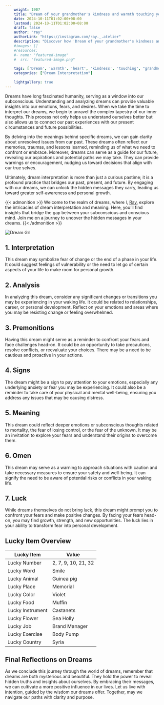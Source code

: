 ```yaml
---
    weight: 1907
    title: "Dream of your grandmother's kindness and warmth touching your heart."  # Assuming 'title' column exists
    date: 2024-10-11T01:02:00+08:00
    lastmod: 2024-10-11T01:02:00+08:00
    draft: false
    author: "ray"
    authorLink: "https://instagram.com/ray._.atelier"
    description: "Discover how 'Dream of your grandmother's kindness and warmth touching your heart.' can interpret your future and uncover its significant meanings in your life."
    #images: []
    #resources:
    #- name: "featured-image"
    #  src: "featured-image.png"
    
    tags: ['Dream', 'warmth', 'heart', 'kindness', 'touching', "grandmother's"]
    categories: ["Dream Interpretation"]
    
    lightgallery: true
---
```

    
Dreams have long fascinated humanity, serving as a window into our subconscious. Understanding and analyzing dreams can provide valuable insights into our emotions, fears, and desires. When we take the time to interpret our dreams, we begin to unravel the complex tapestry of our inner thoughts. This process not only helps us understand ourselves better but also allows us to connect our past experiences with our present circumstances and future possibilities.

By delving into the meanings behind specific dreams, we can gain clarity about unresolved issues from our past. These dreams often reflect our memories, traumas, and lessons learned, reminding us of what we need to confront or embrace. Moreover, dreams can serve as a guide for our future, revealing our aspirations and potential paths we may take. They can provide warnings or encouragement, nudging us toward decisions that align with our true selves.

Ultimately, dream interpretation is more than just a curious pastime; it is a profound practice that bridges our past, present, and future. By engaging with our dreams, we can unlock the hidden messages they carry, leading us toward greater self-awareness and personal growth.

{{< admonition >}}
Welcome to the realm of dreams, where I, [Ray](https://instagram.com/ray._.atelier), explore the intricacies of dream interpretation and meaning. Here, you’ll find insights that bridge the gap between your subconscious and conscious mind. Join me on a journey to uncover the hidden messages in your dreams.
{{< /admonition >}}

![Dream Grl](https://cdn.pixabay.com/photo/2017/11/02/03/35/gothic-2910057_1280.jpg "Dream Grl")

## 1. Interpretation
 This dream may symbolize fear of change or the end of a phase in your life. It could suggest feelings of vulnerability or the need to let go of certain aspects of your life to make room for personal growth.

## 2. Analysis
 In analyzing this dream, consider any significant changes or transitions you may be experiencing in your waking life. It could be related to relationships, career, or personal development. Reflect on your emotions and areas where you may be resisting change or feeling overwhelmed.

## 3. Premonitions
 Having this dream might serve as a reminder to confront your fears and face challenges head-on. It could be an opportunity to take precautions, resolve conflicts, or reevaluate your choices. There may be a need to be cautious and proactive in your actions.

## 4. Signs
 The dream might be a sign to pay attention to your emotions, especially any underlying anxiety or fear you may be experiencing. It could also be a reminder to take care of your physical and mental well-being, ensuring you address any issues that may be causing distress.

## 5. Meaning
 This dream could reflect deeper emotions or subconscious thoughts related to mortality, the fear of losing control, or the fear of the unknown. It may be an invitation to explore your fears and understand their origins to overcome them.

## 6. Omen
 This dream may serve as a warning to approach situations with caution and take necessary measures to ensure your safety and well-being. It can signify the need to be aware of potential risks or conflicts in your waking life.

## 7. Luck
 While dreams themselves do not bring luck, this dream might prompt you to confront your fears and make positive changes. By facing your fears head-on, you may find growth, strength, and new opportunities. The luck lies in your ability to transform fear into personal development.

## Lucky Item Overview
| Lucky Item          | Value              |
|---------------|--------------------|
| Lucky Number        | 2, 7, 9, 10, 21, 32  |
| Lucky Word          | Smile |
| Lucky Animal        | Guinea pig |
| Lucky Place         | Memorial     |
| Lucky Color         | Violet     |
| Lucky Food          | Muffin      |
| Lucky Instrument    | Castanets |
| Lucky Flower        | Sea Holly    |
| Lucky Job           | Brand Manager       |
| Lucky Exercise      | Body Pump  |
| Lucky Country       | Syria    |


##  Final Reflections on Dreams

As we conclude this journey through the world of dreams, remember that dreams are both mysterious and beautiful. They hold the power to reveal hidden truths and insights about ourselves. By embracing their messages, we can cultivate a more positive influence in our lives. Let us live with intention, guided by the wisdom our dreams offer. Together, may we navigate our paths with clarity and purpose.
